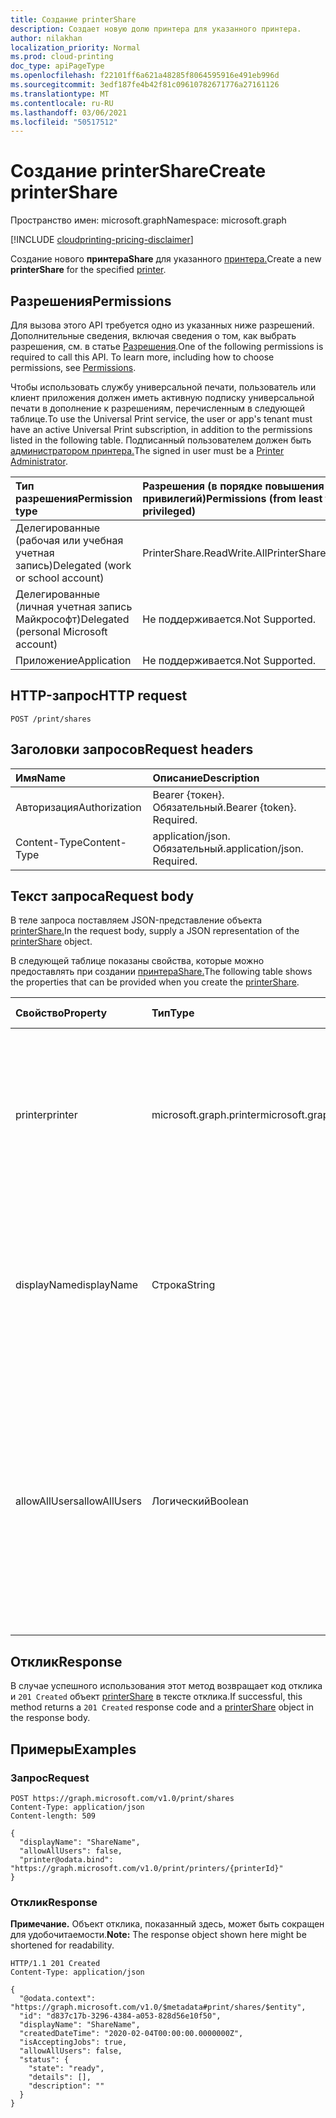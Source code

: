 ```yaml
---
title: Создание printerShare
description: Создает новую долю принтера для указанного принтера.
author: nilakhan
localization_priority: Normal
ms.prod: cloud-printing
doc_type: apiPageType
ms.openlocfilehash: f22101ff6a621a48285f8064595916e491eb996d
ms.sourcegitcommit: 3edf187fe4b42f81c09610782671776a27161126
ms.translationtype: MT
ms.contentlocale: ru-RU
ms.lasthandoff: 03/06/2021
ms.locfileid: "50517512"
---
```

# <a name="create-printershare"></a><span data-ttu-id="6f341-103">Создание printerShare</span><span class="sxs-lookup"><span data-stu-id="6f341-103">Create printerShare</span></span>
<span data-ttu-id="6f341-104">Пространство имен: microsoft.graph</span><span class="sxs-lookup"><span data-stu-id="6f341-104">Namespace: microsoft.graph</span></span>

[!INCLUDE [cloudprinting-pricing-disclaimer](../../includes/cloudprinting-pricing-disclaimer.md)]

<span data-ttu-id="6f341-105">Создание нового **принтераShare** для указанного [принтера.](../resources/printer.md)</span><span class="sxs-lookup"><span data-stu-id="6f341-105">Create a new **printerShare** for the specified [printer](../resources/printer.md).</span></span>

## <a name="permissions"></a><span data-ttu-id="6f341-106">Разрешения</span><span class="sxs-lookup"><span data-stu-id="6f341-106">Permissions</span></span>
<span data-ttu-id="6f341-p101">Для вызова этого API требуется одно из указанных ниже разрешений. Дополнительные сведения, включая сведения о том, как выбрать разрешения, см. в статье [Разрешения](/graph/permissions-reference).</span><span class="sxs-lookup"><span data-stu-id="6f341-p101">One of the following permissions is required to call this API. To learn more, including how to choose permissions, see [Permissions](/graph/permissions-reference).</span></span>

<span data-ttu-id="6f341-109">Чтобы использовать службу универсальной печати, пользователь или клиент приложения должен иметь активную подписку универсальной печати в дополнение к разрешениям, перечисленным в следующей таблице.</span><span class="sxs-lookup"><span data-stu-id="6f341-109">To use the Universal Print service, the user or app's tenant must have an active Universal Print subscription, in addition to the permissions listed in the following table.</span></span> <span data-ttu-id="6f341-110">Подписанный пользователем должен быть [администратором принтера.](/azure/active-directory/users-groups-roles/directory-assign-admin-roles#printer-administrator)</span><span class="sxs-lookup"><span data-stu-id="6f341-110">The signed in user must be a [Printer Administrator](/azure/active-directory/users-groups-roles/directory-assign-admin-roles#printer-administrator).</span></span>

|<span data-ttu-id="6f341-111">Тип разрешения</span><span class="sxs-lookup"><span data-stu-id="6f341-111">Permission type</span></span> | <span data-ttu-id="6f341-112">Разрешения (в порядке повышения привилегий)</span><span class="sxs-lookup"><span data-stu-id="6f341-112">Permissions (from least to most privileged)</span></span> |
|:---------------|:--------------------------------------------|
|<span data-ttu-id="6f341-113">Делегированные (рабочая или учебная учетная запись)</span><span class="sxs-lookup"><span data-stu-id="6f341-113">Delegated (work or school account)</span></span>| <span data-ttu-id="6f341-114">PrinterShare.ReadWrite.All</span><span class="sxs-lookup"><span data-stu-id="6f341-114">PrinterShare.ReadWrite.All</span></span> |
|<span data-ttu-id="6f341-115">Делегированные (личная учетная запись Майкрософт)</span><span class="sxs-lookup"><span data-stu-id="6f341-115">Delegated (personal Microsoft account)</span></span>|<span data-ttu-id="6f341-116">Не поддерживается.</span><span class="sxs-lookup"><span data-stu-id="6f341-116">Not Supported.</span></span>|
|<span data-ttu-id="6f341-117">Приложение</span><span class="sxs-lookup"><span data-stu-id="6f341-117">Application</span></span>|<span data-ttu-id="6f341-118">Не поддерживается.</span><span class="sxs-lookup"><span data-stu-id="6f341-118">Not Supported.</span></span>|

## <a name="http-request"></a><span data-ttu-id="6f341-119">HTTP-запрос</span><span class="sxs-lookup"><span data-stu-id="6f341-119">HTTP request</span></span>

<!-- {
  "blockType": "ignored"
}
-->
``` http
POST /print/shares
```

## <a name="request-headers"></a><span data-ttu-id="6f341-120">Заголовки запросов</span><span class="sxs-lookup"><span data-stu-id="6f341-120">Request headers</span></span>
|<span data-ttu-id="6f341-121">Имя</span><span class="sxs-lookup"><span data-stu-id="6f341-121">Name</span></span>|<span data-ttu-id="6f341-122">Описание</span><span class="sxs-lookup"><span data-stu-id="6f341-122">Description</span></span>|
|:---|:---|
|<span data-ttu-id="6f341-123">Авторизация</span><span class="sxs-lookup"><span data-stu-id="6f341-123">Authorization</span></span>|<span data-ttu-id="6f341-p103">Bearer {токен}. Обязательный.</span><span class="sxs-lookup"><span data-stu-id="6f341-p103">Bearer {token}. Required.</span></span>|
|<span data-ttu-id="6f341-126">Content-Type</span><span class="sxs-lookup"><span data-stu-id="6f341-126">Content-Type</span></span>|<span data-ttu-id="6f341-p104">application/json. Обязательный.</span><span class="sxs-lookup"><span data-stu-id="6f341-p104">application/json. Required.</span></span>|

## <a name="request-body"></a><span data-ttu-id="6f341-129">Текст запроса</span><span class="sxs-lookup"><span data-stu-id="6f341-129">Request body</span></span>
<span data-ttu-id="6f341-130">В теле запроса поставляем JSON-представление объекта [printerShare.](../resources/printershare.md)</span><span class="sxs-lookup"><span data-stu-id="6f341-130">In the request body, supply a JSON representation of the [printerShare](../resources/printershare.md) object.</span></span>

<span data-ttu-id="6f341-131">В следующей таблице показаны свойства, которые можно предоставлять при создании [принтераShare.](../resources/printershare.md)</span><span class="sxs-lookup"><span data-stu-id="6f341-131">The following table shows the properties that can be provided when you create the [printerShare](../resources/printershare.md).</span></span>

|<span data-ttu-id="6f341-132">Свойство</span><span class="sxs-lookup"><span data-stu-id="6f341-132">Property</span></span>|<span data-ttu-id="6f341-133">Тип</span><span class="sxs-lookup"><span data-stu-id="6f341-133">Type</span></span>|<span data-ttu-id="6f341-134">Описание</span><span class="sxs-lookup"><span data-stu-id="6f341-134">Description</span></span>|<span data-ttu-id="6f341-135">Обязательный?</span><span class="sxs-lookup"><span data-stu-id="6f341-135">Required?</span></span>|
|:---|:---|:---|:---|
|<span data-ttu-id="6f341-136">printer</span><span class="sxs-lookup"><span data-stu-id="6f341-136">printer</span></span>|<span data-ttu-id="6f341-137">microsoft.graph.printer</span><span class="sxs-lookup"><span data-stu-id="6f341-137">microsoft.graph.printer</span></span>|<span data-ttu-id="6f341-138">Принтер, с который связан этот принтер.</span><span class="sxs-lookup"><span data-stu-id="6f341-138">The printer that this printer share is related to.</span></span> <span data-ttu-id="6f341-139">Используйте `printer@odata.bind` синтаксис, как показано в следующем примере.</span><span class="sxs-lookup"><span data-stu-id="6f341-139">Use the `printer@odata.bind` syntax, as shown in the following example.</span></span>|<span data-ttu-id="6f341-140">Да</span><span class="sxs-lookup"><span data-stu-id="6f341-140">Yes</span></span>|
|<span data-ttu-id="6f341-141">displayName</span><span class="sxs-lookup"><span data-stu-id="6f341-141">displayName</span></span>|<span data-ttu-id="6f341-142">Строка</span><span class="sxs-lookup"><span data-stu-id="6f341-142">String</span></span>|<span data-ttu-id="6f341-143">Имя доли принтера, которую должны отображать клиенты печати.</span><span class="sxs-lookup"><span data-stu-id="6f341-143">The name of the printer share that print clients should display.</span></span> <span data-ttu-id="6f341-144">Максимальная разрешенная длина — 50 символов.</span><span class="sxs-lookup"><span data-stu-id="6f341-144">Maximum length allowed is 50 characters.</span></span>|<span data-ttu-id="6f341-145">Да</span><span class="sxs-lookup"><span data-stu-id="6f341-145">Yes</span></span>|
|<span data-ttu-id="6f341-146">allowAllUsers</span><span class="sxs-lookup"><span data-stu-id="6f341-146">allowAllUsers</span></span>|<span data-ttu-id="6f341-147">Логический</span><span class="sxs-lookup"><span data-stu-id="6f341-147">Boolean</span></span>|<span data-ttu-id="6f341-148">Если всем пользователям и группам будет предоставлен доступ `true` к этой совместной печати.</span><span class="sxs-lookup"><span data-stu-id="6f341-148">If `true`, all users and groups will be granted access to this printer share.</span></span> <span data-ttu-id="6f341-149">Это замещеет списки разрешенных объектов, определенные **свойствами allowedUsers** и **allowedGroups.**</span><span class="sxs-lookup"><span data-stu-id="6f341-149">This supersedes the allow lists defined by the **allowedUsers** and **allowedGroups** navigation properties.</span></span>|<span data-ttu-id="6f341-150">Нет</span><span class="sxs-lookup"><span data-stu-id="6f341-150">No</span></span>|

## <a name="response"></a><span data-ttu-id="6f341-151">Отклик</span><span class="sxs-lookup"><span data-stu-id="6f341-151">Response</span></span>

<span data-ttu-id="6f341-152">В случае успешного использования этот метод возвращает код отклика и `201 Created` объект [printerShare](../resources/printershare.md) в тексте отклика.</span><span class="sxs-lookup"><span data-stu-id="6f341-152">If successful, this method returns a `201 Created` response code and a [printerShare](../resources/printershare.md) object in the response body.</span></span>

## <a name="examples"></a><span data-ttu-id="6f341-153">Примеры</span><span class="sxs-lookup"><span data-stu-id="6f341-153">Examples</span></span>

### <a name="request"></a><span data-ttu-id="6f341-154">Запрос</span><span class="sxs-lookup"><span data-stu-id="6f341-154">Request</span></span>
<!-- {
  "blockType": "request",
  "name": "create_printershare_from_"
}
-->
``` http
POST https://graph.microsoft.com/v1.0/print/shares
Content-Type: application/json
Content-length: 509

{
  "displayName": "ShareName",
  "allowAllUsers": false,
  "printer@odata.bind": "https://graph.microsoft.com/v1.0/print/printers/{printerId}"
}
```

### <a name="response"></a><span data-ttu-id="6f341-155">Отклик</span><span class="sxs-lookup"><span data-stu-id="6f341-155">Response</span></span>
<span data-ttu-id="6f341-156">**Примечание.** Объект отклика, показанный здесь, может быть сокращен для удобочитаемости.</span><span class="sxs-lookup"><span data-stu-id="6f341-156">**Note:** The response object shown here might be shortened for readability.</span></span>
<!-- {
  "blockType": "response",
  "truncated": true,
  "@odata.type": "microsoft.graph.printerShare"
}
-->
``` http
HTTP/1.1 201 Created
Content-Type: application/json

{
  "@odata.context": "https://graph.microsoft.com/v1.0/$metadata#print/shares/$entity",
  "id": "d837c17b-3296-4384-a053-828d56e10f50",
  "displayName": "ShareName",
  "createdDateTime": "2020-02-04T00:00:00.0000000Z",
  "isAcceptingJobs": true,
  "allowAllUsers": false,
  "status": {
    "state": "ready",
    "details": [],
    "description": ""
  }
}
```

